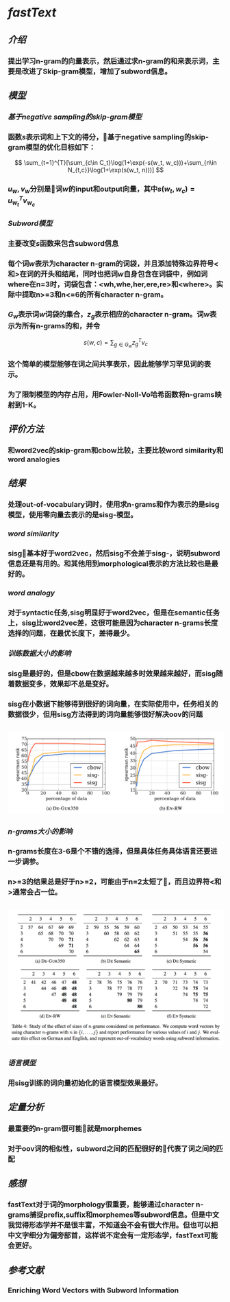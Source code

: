 # ***fastText***

## ***介绍***
### 提出学习n-gram的向量表示，然后通过求n-gram的和来表示词，主要是改进了Skip-gram模型，增加了subword信息。

## ***模型***
### ***基于negative sampling的skip-gram模型***
### 函数$s$表示词和上下文的得分，基于negative sampling的skip-gram模型的优化目标如下：
$$
\sum_{t=1}^{T}[\sum_{c\in C_t}\log(1+\exp(-s(w_t, w_c)))+\sum_{n\in N_{t,c}}\log(1+\exp(s(w_t, n)))]
$$
### $u_w, v_w$分别是词$w$的input和output向量，其中$s(w_t, w_c)=u_{w_t}^T v_{w_c}$
### ***Subword模型***
### 主要改变$s$函数来包含subword信息
### 每个词$w$表示为character n-gram的词袋，并且添加特殊边界符号<和>在词的开头和结尾，同时也把词$w$自身包含在词袋中，例如词where在n=3时，词袋包含：<wh,whe,her,ere,re>和\<where>。实际中提取n>=3和n<=6的所有character n-gram。
### $G_w$表示词$w$词袋的集合，$z_g$表示相应的character n-gram。词$w$表示为所有n-grams的和，并令
$$
s(w, c) = \sum_{g\in G_w}z_g^Tv_c
$$
### 这个简单的模型能够在词之间共享表示，因此能够学习罕见词的表示。
### 为了限制模型的内存占用，用Fowler-Noll-Vo哈希函数将n-grams映射到1-K。

## ***评价方法***
### 和word2vec的skip-gram和cbow比较，主要比较word similarity和word analogies

## ***结果***
### 处理out-of-vocabulary词时，使用求n-grams和作为表示的是sisg模型，使用零向量去表示的是sisg-模型。
### ***word similarity***
### sisg基本好于word2vec，然后sisg不会差于sisg-，说明subword信息还是有用的。和其他用到morphological表示的方法比较也是最好的。
### ***word analogy***
### 对于syntactic任务,sisg明显好于word2vec，但是在semantic任务上，sisg比word2vec差，这很可能是因为character n-grams长度选择的问题，在最优长度下，差得最少。
### ***训练数据大小的影响***
### sisg是最好的，但是cbow在数据越来越多时效果越来越好，而sisg随着数据变多，效果却不总是变好。
### sisg在小数据下能够得到很好的词向量，在实际使用中，任务相关的数据很少，但用sisg方法得到的词向量能够很好解决oov的问题
## ![train_data_size](train_data_size.png)
### ***n-grams大小的影响***
### n-grams长度在3-6是个不错的选择，但是具体任务具体语言还要进一步调参。
### n>=3的结果总是好于n>=2，可能由于n=2太短了，而且边界符<和>通常会占一位。
## ![n-grams_size](n-grams_size.png)
### ***语言模型***
### 用sisg训练的词向量初始化的语言模型效果最好。

## ***定量分析***
### 最重要的n-gram很可能就是morphemes
### 对于oov词的相似性，subword之间的匹配很好的代表了词之间的匹配

## ***感想***
### fastText对于词的morphology很重要，能够通过character n-grams捕捉prefix,suffix和morphemes等subword信息。但是中文我觉得形态学并不是很丰富，不知道会不会有很大作用。但也可以把中文字细分为偏旁部首，这样说不定会有一定形态学，fastText可能会更好。

## ***参考文献***
### Enriching Word Vectors with Subword Information
